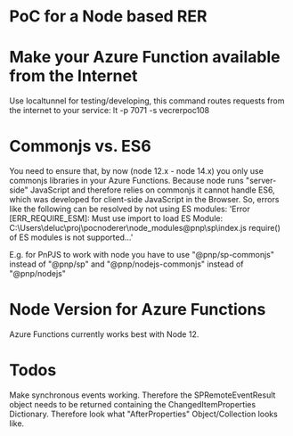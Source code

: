 # PoC for a Node based RER

# Make your Azure Function available from the Internet
Use localtunnel for testing/developing, this command routes requests from the internet to your service:
lt -p 7071 -s vecrerpoc108

# Commonjs vs. ES6
You need to ensure that, by now (node 12.x - node 14.x) you only use commonjs libraries in your Azure Functions. Because node runs "server-side" JavaScript and therefore relies on commonjs it cannot handle ES6, which was developed for client-side JavaScript in the Browser.
So, errors like the following can be resolved by not using ES modules:
'Error [ERR_REQUIRE_ESM]: Must use import to load ES Module: C:\Users\deluc\proj\pocnoderer\node_modules\@pnp\sp\index.js
require() of ES modules is not supported...'

E.g. for PnPJS to work with node you have to use "@pnp/sp-commonjs" instead of "@pnp/sp" and "@pnp/nodejs-commonjs" instead of "@pnp/nodejs"

# Node Version for Azure Functions
Azure Functions currently works best with Node 12.

# Todos
Make synchronous events working. Therefore the SPRemoteEventResult object needs to be returned containing the ChangedItemProperties Dictionary. Therefore look what "AfterProperties" Object/Collection looks like.